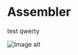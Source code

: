 # Assembler

test qwerty

![Image alt](https://sun9-66.userapi.com/impg/7kxDOT0yFHxvByffQ0jeyIh1XHh3m_u2ZbADFg/tRQpcbV4Nqw.jpg?size=622x807&quality=96&sign=3ef29a226ad343c50fe5c30d2920e10d&type=album)
